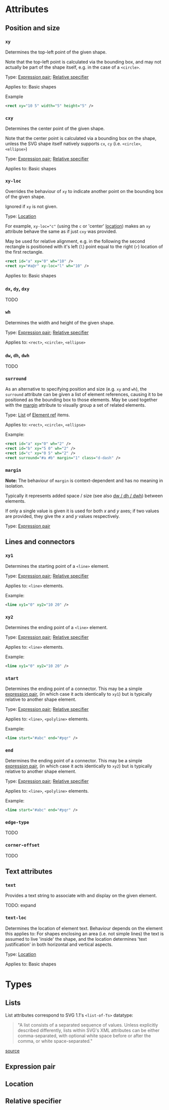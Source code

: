 # Attributes

## Position and size

### `xy`
Determines the top-left point of the given shape.

Note that the top-left point is calculated via the bounding box, and may not actually be part of the shape itself, e.g. in the case of a `<circle>`.

Type: [Expression pair](#expression-pair); [Relative specifier](#relative-specifier)

Applies to: Basic shapes

Example
```xml
<rect xy="10 5" width="5" height="5" />
```

### `cxy`
Determines the center point of the given shape.

Note that the center point is calculated via a bounding box on the shape, unless the SVG shape itself natively supports `cx`, `cy` (i.e. `<circle>`, `<ellipse>`)

Type: [Expression pair](#expression-pair); [Relative specifier](#relative-specifier)

Applies to: Basic shapes

### `xy-loc`
Overrides the behaviour of `xy` to indicate another point on the bounding box of the given shape.

Ignored if `xy` is not given.

Type: [Location](#location)

For example, `xy-loc="c"` (using the `c` or 'center' [location](#location)) makes an `xy` attribute
behave the same as if just `cxy` was provided.

May be used for relative alignment, e.g. in the following the second rectangle is positioned with it's left (`l`) point equal to the right (`r`) location of the first rectangle.
```xml
<rect id="a" xy="0" wh="10" />
<rect xy="#a@r" xy-loc="l" wh="10" />
```

Applies to: Basic shapes

### `dx`, `dy`, `dxy`

TODO

### `wh`
Determines the width and height of the given shape.

Type: [Expression pair](#expression-pair); [Relative specifier](#relative-specifier)

Applies to: `<rect>`, `<circle>`, `<ellipse>`

### `dw`, `dh`, `dwh`

TODO

### `surround`
As an alternative to specifying position and size (e.g. `xy` and `wh`),
the `surround` attribute can be given a list of element references,
causing it to be positioned as the bounding box to those elements.
May be used together with the [margin](#margin) attribute to visually
group a set of related elements.

Type: [List](#lists) of [Element ref](#element-ref) items.

Applies to: `<rect>`, `<circle>`, `<ellipse>`

Example:
```xml
<rect id="a" xy="0" wh="2" />
<rect id="b" xy="5 0" wh="2" />
<rect id="c" xy="0 5" wh="2" />
<rect surround="#a #b" margin="1" class="d-dash" />
```

### `margin`
**Note:** The behaviour of `margin` is context-dependent and has no
meaning in isolation.

Typically it represents added space / size (see also [dw / dh / dwh](#dw-dh-dwh))
between elements.

If only a single value is given it is used for both _x_ and _y_ axes; if two
values are provided, they give the _x_ and _y_ values respectively.

Type: [Expression pair](#expression-pair)

## Lines and connectors

### `xy1`
Determines the starting point of a `<line>` element.

Type: [Expression pair](#expression-pair); [Relative specifier](#relative-specifier)

Applies to: `<line>` elements.

Example:
```xml
<line xy1="0" xy2="10 20" />
```

### `xy2`
Determines the ending point of a `<line>` element.

Type: [Expression pair](#expression-pair); [Relative specifier](#relative-specifier)

Applies to: `<line>` elements.

Example:
```xml
<line xy1="0" xy2="10 20" />
```

### `start`
Determines the ending point of a connector.
This may be a simple [expression pair](#expression-pair), (in which case it acts identically to `xy1`) but is typically relative to another shape element.

Type: [Expression pair](#expression-pair); [Relative specifier](#relative-specifier)

Applies to: `<line>`, `<polyline>` elements.

Example:
```xml
<line start="#abc" end="#pqr" />
```

### `end`
Determines the ending point of a connector.
This may be a simple [expression pair](#expression-pair), (in which case it acts identically to `xy2`) but is typically relative to another shape element.

Type: [Expression pair](#expression-pair); [Relative specifier](#relative-specifier)

Applies to: `<line>`, `<polyline>` elements.

Example:
```xml
<line start="#abc" end="#pqr" />
```

### `edge-type`

TODO

### `corner-offset`

TODO

## Text attributes

### `text`
Provides a text string to associate with and display on the given element.

TODO: expand

### `text-loc`
Determines the location of element text. Behaviour depends on the element this applies to:
For shapes enclosing an area (i.e. not simple lines) the text is assumed to live 'inside' the shape,
and the location determines 'text justification' in both horizontal and vertical aspects.

Type: [Location](#location)

Applies to: Basic shapes

# Types

## Lists
List attributes correspond to SVG 1.1's `<list-of-Ts>` datatype:
> "A list consists of a separated sequence of values. Unless explicitly described differently, lists within SVG's XML attributes can be either comma-separated, with optional white space before or after the comma, or white space-separated."

[source](https://www.w3.org/TR/SVG11/types.html#DataTypeList)

## Expression pair

## Location

## Relative specifier
